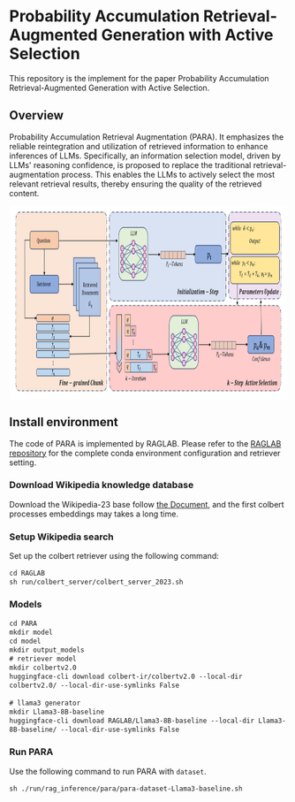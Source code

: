 # Probability Accumulation Retrieval-Augmented Generation with Active Selection

This repository is the implement for the paper Probability Accumulation Retrieval-Augmented Generation with
 Active Selection.

## Overview

Probability Accumulation Retrieval Augmentation (PARA). It emphasizes the reliable reintegration and utilization of retrieved information to enhance inferences of LLMs. Specifically, an information selection model, driven by LLMs' reasoning confidence, is proposed to replace the traditional retrieval-augmentation process. This enables the LLMs to actively select the most relevant retrieval results, thereby ensuring the quality of the retrieved content.

<p align="center">
  <img align="middle" src="fig/para.jpg" height="350" alt="PARA"/>
</p>

## Install environment
The code of PARA is implemented by RAGLAB. Please refer to the [RAGLAB repository](https://github.com/fate-ubw/RAGLab) for the complete conda environment configuration and retriever setting.



### Download Wikipedia knowledge database
Download the Wikipedia-23 base follow [the Document](https://github.com/fate-ubw/RAGLAB/blob/main/docs/process_wiki.md), and the first colbert processes embeddings may takes a long time.

### Setup Wikipedia search
Set up the colbert retriever using the following command:
```shell
cd RAGLAB
sh run/colbert_server/colbert_server_2023.sh
```

### Models
```shell
cd PARA
mkdir model
cd model
mkdir output_models
# retriever model
mkdir colbertv2.0
huggingface-cli download colbert-ir/colbertv2.0 --local-dir colbertv2.0/ --local-dir-use-symlinks False

# llama3 generator
mkdir Llama3-8B-baseline
huggingface-cli download RAGLAB/Llama3-8B-baseline --local-dir Llama3-8B-baseline/ --local-dir-use-symlinks False
```

### Run PARA
Use the following command to run PARA with `dataset`. 
```shell
sh ./run/rag_inference/para/para-dataset-Llama3-baseline.sh 
```
